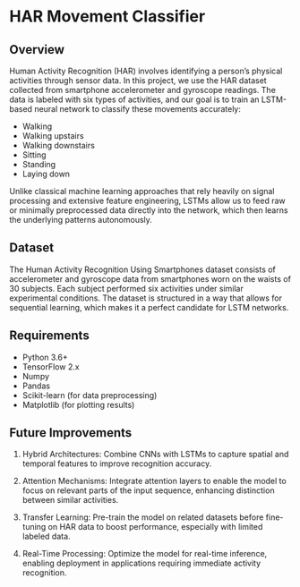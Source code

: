 # HAR Movement Classifier
## Overview 
Human Activity Recognition (HAR) involves identifying a person’s physical activities through sensor data. In this project, we use the HAR dataset collected from smartphone accelerometer and gyroscope readings. The data is labeled with six types of activities, and our goal is to train an LSTM-based neural network to classify these movements accurately:

- Walking
- Walking upstairs
- Walking downstairs
- Sitting
- Standing
- Laying down
  
Unlike classical machine learning approaches that rely heavily on signal processing and extensive feature engineering, LSTMs allow us to feed raw or minimally preprocessed data directly into the network, which then learns the underlying patterns autonomously.

## Dataset 
The Human Activity Recognition Using Smartphones dataset consists of accelerometer and gyroscope data from smartphones worn on the waists of 30 subjects. Each subject performed six activities under similar experimental conditions. The dataset is structured in a way that allows for sequential learning, which makes it a perfect candidate for LSTM networks.

## Requirements 
- Python 3.6+
- TensorFlow 2.x
- Numpy
- Pandas
- Scikit-learn (for data preprocessing)
- Matplotlib (for plotting results)

## Future Improvements 
1. Hybrid Architectures: Combine CNNs with LSTMs to capture spatial and temporal features to improve recognition accuracy.

2. Attention Mechanisms: Integrate attention layers to enable the model to focus on relevant parts of the input sequence, enhancing distinction between similar activities.

3. Transfer Learning: Pre-train the model on related datasets before fine-tuning on HAR data to boost performance, especially with limited labeled data.

4. Real-Time Processing: Optimize the model for real-time inference, enabling deployment in applications requiring immediate activity recognition.

